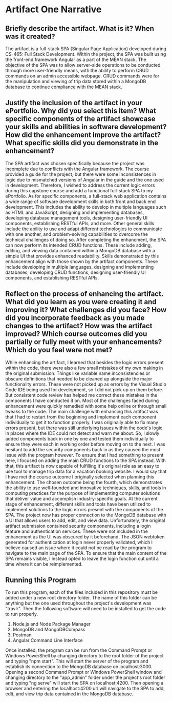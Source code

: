 # Artifact One Narrative

## Briefly describe the artifact. What is it? When was it created?
The artifact is a full-stack SPA (Singular Page Application) developed during CS-465: Full Stack Development. Within the project, the SPA was built using the front-end framework Angular as a part of the MEAN stack. The objective of the SPA was to allow server-side operations to be conducted through more user-friendly means, with the ability to perform CRUD commands on an admin accessible webpage. CRUD commands were for the manipulation and viewing of trip data stored within a MongoDB database to continue compliance with the MEAN stack. 
## Justify the inclusion of the artifact in your ePortfolio. Why did you select this item? What specific components of the artifact showcase your skills and abilities in software development? How did the enhancement improve the artifact? What specific skills did you demonstrate in the enhancement?
The SPA artifact was chosen specifically because the project was incomplete due to conflicts with the Angular framework. The course provided a guide for the project, but there were some inconsistences in logic due to mismatched versions of Angular in the guide and the one used in development. Therefore, I wished to address the current logic errors during this capstone course and add a functional full-stack SPA to my ePortfolio. As for specific components, a full-stack web application contains a wide range of software development skills in both front and back end development. This includes the ability to develop in multiple languages such as HTML and JavaScript, designing and implementing databases, developing database management tools, designing user-friendly UI components, establishing RESTful APIs, and more. Other general skills include the ability to use and adapt different technologies to communicate with one another, and problem-solving capabilities to overcome the technical challenges of doing so. After completing the enhancment, the SPA can now perform its intended CRUD functions. These include adding, editing, and viewing data contained within a MongoDB database with a simple UI that provides enhanced readability. Skills demonstrated by this enhancement align with those shown by the artifact components. These include developing in multiple languages, designing and implementing databases, developing CRUD functions, designing user-friendly UI components, and establishing RESTful APIs.
## Reflect on the process of enhancing the artifact. What did you learn as you were creating it and improving it? What challenges did you face? How did you incorporate feedback as you made changes to the artifact? How was the artifact improved? Which course outcomes did you partially or fully meet with your enhancements? Which do you feel were not met?
While enhancing the artifact, I learned that besides the logic errors present within the code, there were also a few small mistakes of my own making in the original submission. Things like variable name inconsistencies or obscure definitions that needed to be cleaned up alongside the major functionality errors. These were not picked up as errors by the Visual Studio Code IDE being used for development, so I did not pick up on them before. But consistent code review has helped me correct these mistakes in the components I have conducted it on. Most of the challenges faced during enhancement were quickly remedied with some help online or through small tweaks to the code. The main challenge with enhancing this artifact was that I had to restart from the beginning and implement each component individually to get it to function properly. I was originally able to fix many errors present, but there was still underlying issues within the code's logic in places where the IDE could not detect and warn me about. So, I slowly added components back in one by one and tested them individually to ensure they were each in working order before moving on to the next. I was hesitant to add the security components back in as they caused the most issue with the program however. To ensure that I had something to present here, I focused on adding the main CRUD functions to the SPA instead. With that, this artifact is now capable of fulfilling it's original role as an easy to use tool to manage trip data for a vacation booking website. I would say that I have met the course outcome I originally selected when planning this enhancement. The chosen outcome being the fourth, which demonstrates the ability to use well-founded and innovative techniques, skills, and tools in computing practices for the purpose of implementing computer solutions that deliver value and accomplish industry-specific goals. At the current stage of enhancement, different skills and tools have been utilized to implement solutions to the logic errors present with the components of the SPA. The project now has proper connection to the MongoDB database with a UI that allows users to add, edit, and view data. Unfortunately, the original artifact submission contained security components, including a login feature and authentication services. These were not included in the enhancment as the UI was obscured by it beforehand. The JSON webtoken generated for authentication at login never properly validated, which I believe caused an issue where it could not be read by the program to navigate to the main page of the SPA. To ensure that the main content of the SPA remains visible, I instead opted to leave the login function out until a time where it can be reimplemented.
## Running this Program
To run this program, each of the files included in this repository must be added under a new root directory folder. The name of this folder can be anything but the one used throughout the project's development was "travlr". Then the following software will need to be installed to get the code to run properly.
1. Node.js and Node Package Manager
2. MongoDB and MongoDBCompass
3. Postman
4. Angular Command Line Interface

Once installed, the program can be run from the Command Prompt or Windows PowerShell by changing directory to the root folder of the project and typing "npm start". This will start the server of the program and establish its connection to the MongoDB database on localhost:3000. Opening a second Command Prompt or Windows PowerShell window and changing directory to the "app_admin" folder under the project's root folder and typing "ng serve" will start the SPA on localhost:4200. Then opening a browser and entering the localhost:4200 url will navigate to the SPA to add, edit, and view trip data contained in the MongoDB database.
